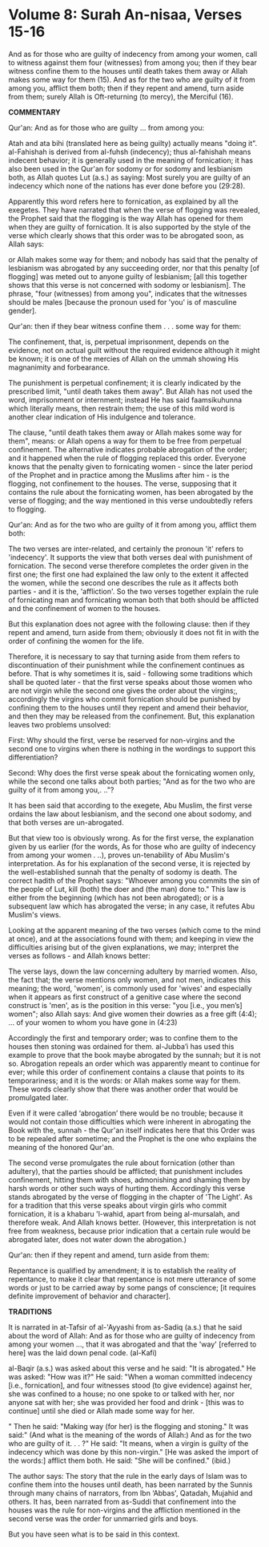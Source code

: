 Volume 8: Surah An-nisaa, Verses 15-16
======================================

And as for those who are guilty of indecency from among your women,
call to witness against them four (witnesses) from among you; then if
they bear witness confine them to the houses until death takes them away
or Allah makes some way for them (15). And as for the two who are guilty
of it from among you, afflict them both; then if they repent and amend,
turn aside from them; surely Allah is Oft-returning (to mercy), the
Merciful (16).

**COMMENTARY**

Qur'an: And as for those who are guilty ... from among you:

Atah and ata bihi (translated here as being guilty) actually means
"doing it". al-Fahishah is derived from al-fuhsh (indecency); thus
al-fahishah means indecent behavior; it is generally used in the meaning
of fornication; it has also been used in the Qur'an for sodomy or for
sodomy and lesbianism both, as Allah quotes Lut (a.s.) as saying: Most
surely you are guilty of an indecency which none of the nations has ever
done before you (29:28).

Apparently this word refers here to fornication, as explained by all
the exegetes. They have narrated that when the verse of flogging was
revealed, the Prophet said that the flogging is the way Allah has opened
for them when they are guilty of fornication. It is also supported by
the style of the verse which clearly shows that this order was to be
abrogated soon, as Allah says:

or Allah makes some way for them; and nobody has said that the penalty
of lesbianism was abrogated by any succeeding order, nor that this
penalty [of flogging] was meted out to anyone guilty of lesbianism; [all
this together shows that this verse is not concerned with sodomy or
lesbianism]. The phrase, "four (witnesses) from among you", indicates
that the witnesses should be males [because the pronoun used for 'you'
is of masculine gender].

Qur'an: then if they bear witness confine them . . . some way for
them:

The confinement, that, is, perpetual imprisonment, depends on the
evidence, not on actual guilt without the required evidence although it
might be known; it is one of the mercies of Allah on the ummah showing
His magnanimity and forbearance.

The punishment is perpetual confinement; it is clearly indicated by the
prescribed limit, "until death takes them away". But Allah has not used
the word, imprisonment or internment; instead He has said faamsikuhunna
which literally means, then restrain them; the use of this mild word is
another clear indication of His indulgence and tolerance.

The clause, "until death takes them away or Allah makes some way for
them", means: or Allah opens a way for them to be free from perpetual
confinement. The alternative indicates probable abrogation of the order;
and it happened when the rule of flogging replaced this order. Everyone
knows that the penalty given to fornicating women - since the later
period of the Prophet and in practice among the Muslims after him - is
the flogging, not confinement to the houses. The verse, supposing that
it contains the rule about the fornicating women, has been abrogated by
the verse of flogging; and the way mentioned in this verse undoubtedly
refers to flogging.

Qur'an: And as for the two who are guilty of it from among you, afflict
them both:

The two verses are inter-related, and certainly the pronoun 'it' refers
to 'indecency'. It supports the view that both verses deal with
punishment of fornication. The second verse therefore completes the
order given in the first one; the first one had explained the law only
to the extent it affected the women, while the second one describes the
rule as it affects both parties - and it is the, 'affliction'. So the
two verses together explain the rule of fornicating man and fornicating
woman both that both should be afflicted and the confinement of women to
the houses.

But this explanation does not agree with the following clause: then if
they repent and amend, turn aside from them; obviously it does not fit
in with the order of confining the women for the life.

Therefore, it is necessary to say that turning aside from them refers
to discontinuation of their punishment while the confinement continues
as before. That is why sometimes it is, said - following some traditions
which shall be quoted later - that the first verse speaks about those
women who are not virgin while the second one gives the order about the
virgins;, accordingly the virgins who commit fornication should be
punished by confining them to the houses until they repent and amend
their behavior, and then they may be released from the confinement. But,
this explanation leaves two problems unsolved:

First: Why should the first, verse be reserved for non-virgins and the
second one to virgins when there is nothing in the wordings to support
this differentiation?

Second: Why does the first verse speak about the fornicating women
only, while the second one talks about both parties; "And as for the two
who are guilty of it from among you,. .."?

It has been said that according to the exegete, Abu Muslim, the first
verse ordains the law about lesbianism, and the second one about sodomy,
and that both verses are un-abrogated.

But that view too is obviously wrong. As for the first verse, the
explanation given by us earlier (for the words, As for those who are
guilty of indecency from among your women . ..), proves un-tenability of
Abu Muslim's interpretation. As for his explanation of the second verse,
it is rejected by the well-established sunnah that the penalty of sodomy
is death. The correct hadith of the Prophet says: "Whoever among you
commits the sin of the people of Lut, kill (both) the doer and (the man)
done to." This law is either from the beginning (which has not been
abrogated); or is a subsequent law which has abrogated the verse; in any
case, it refutes Abu Muslim's views.

Looking at the apparent meaning of the two verses (which come to the
mind at once), and at the associations found with them; and keeping in
view the difficulties arising but of the given explanations, we may;
interpret the verses as follows - and Allah knows better:

The verse lays, down the law concerning adultery by married women.
Also, the fact that; the verse mentions only women, and not men,
indicates this meaning; the word, 'women', is commonly used for 'wives'
and especially when it appears as first construct of a genitive case
where the second construct is 'men', as is the position in this verse:
"you [i.e., you men’s] women"; also Allah says: And give women their
dowries as a free gift (4:4); … of your women to whom you have gone in
(4:23)

Accordingly the first and temporary order; was to confine them to the
houses then stoning was ordained for them. al-Jubba’i has used this
example to prove that the book maybe abrogated by the sunnah; but it is
not so. Abrogation repeals an order which was apparently meant to
continue for ever; while this order of confinement contains a clause
that points to its temporariness; and it is the words: or Allah makes
some way for them. These words clearly show that there was another order
that would be promulgated later.

Even if it were called ‘abrogation’ there would be no trouble; because
it would not contain those difficulties which were inherent in
abrogating the Book with the, sunnah - the Qur'an itself indicates here
that this Order was to be repealed after sometime; and the Prophet is
the one who explains the meaning of the honored Qur'an.

The second verse promulgates the rule about fornication (other than
adultery), that the parties should be afflicted; that punishment
includes confinement, hitting them with shoes, admonishing and shaming
them by harsh words or other such ways of hurting them. Accordingly this
verse stands abrogated by the verse of flogging in the chapter of 'The
Light'. As for a tradition that this verse speaks about virgin girls who
commit fornication, it is a khabaru 'l-wahid, apart from being
al-mursalah, and therefore weak. And Allah knows better. (However, this
interpretation is not free from weakness, because prior indication that
a certain rule would be abrogated later, does not water down the
abrogation.)

Qur'an: then if they repent and amend, turn aside from them:

Repentance is qualified by amendment; it is to establish the reality of
repentance, to make it clear that repentance is not mere utterance of
some words or just to be carried away by some pangs of conscience; [it
requires definite improvement of behavior and character].

**TRADITIONS**

It is narrated in at-Tafsir of al-'Ayyashi from as-Sadiq (a.s.) that he
said about the word of Allah: And as for those who are guilty of
indecency from among your women ..., that it was abrogated and that the
'way' [referred to here] was the laid down penal code. (al-Kafi)

al-Baqir (a.s.) was asked about this verse and he said: "It is
abrogated." He was asked: "How was it?" He said: "When a woman committed
indecency [i.e., fornication], and four witnesses stood (to give
evidence) against her, she was confined to a house; no one spoke to or
talked with her, nor anyone sat with her; she was provided her food and
drink - [this was to continue] until she died or Allah made some way for
her.

" Then he said: "Making way (for her) is the flogging and stoning." It
was said:" (And what is the meaning of the words of Allah:) And as for
the two who are guilty of it. . . ?" He said: "It means, when a virgin
is guilty of the indecency which was done by this non-virgin." [He was
asked the import of the words:] afflict them both. He said: "She will be
confined." (ibid.)

The author says: The story that the rule in the early days of Islam was
to confine them into the houses until death, has been narrated by the
Sunnis through many chains of narrators, from Ibn ‘Abbas', Qatadah,
Mujahid and others. It has, been narrated from as-Suddi that confinement
into the houses was the rule for non-virgins and the affliction
mentioned in the second verse was the order for unmarried girls and
boys.

But you have seen what is to be said in this context.


